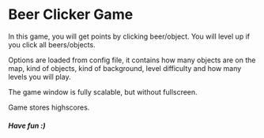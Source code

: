 # Beer Clicker Game

In this  game, you will get points by clicking beer/object. You will level up if you click all beers/objects.

Options are loaded from config file, it contains how many objects are on the map, kind of objects, kind of background, level difficulty and how many levels you will play.

The game window is fully scalable, but without fullscreen.

Game stores highscores.

##### Have fun :)
